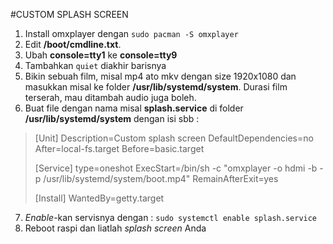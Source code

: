 #CUSTOM SPLASH SCREEN
1.	Install omxplayer dengan `sudo pacman -S omxplayer`
2.	Edit **/boot/cmdline.txt**. 
3.	Ubah  **console=tty1** ke **console=tty9**
4.	Tambahkan `quiet` diakhir barisnya
5.	Bikin sebuah film, misal mp4 ato mkv dengan size 1920x1080 dan masukkan misal ke folder **/usr/lib/systemd/system**. Durasi film terserah, mau ditambah audio juga boleh.
6.	Buat file dengan nama misal **splash.service** di folder **/usr/lib/systemd/system** dengan isi sbb :
> [Unit]
> Description=Custom splash screen
> DefaultDependencies=no
> After=local-fs.target
> Before=basic.target
> 
> [Service]
> type=oneshot
> ExecStart=/bin/sh -c "omxplayer -o hdmi -b -p /usr/lib/systemd/system/boot.mp4"
> RemainAfterExit=yes
> 
> [Install]
> WantedBy=getty.target

7.	*Enable*-kan servisnya dengan : `sudo systemctl enable splash.service`
8.	Reboot raspi dan liatlah *splash screen* Anda
